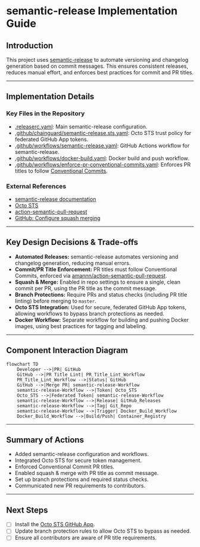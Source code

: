 # semantic-release Implementation Guide

## Introduction

This project uses [semantic-release](https://semantic-release.gitbook.io/semantic-release/) to automate versioning and changelog generation based on commit messages. This ensures consistent releases, reduces manual effort, and enforces best practices for commit and PR titles.

---

## Implementation Details

### Key Files in the Repository

- [.releaserc.yaml](file:///Users/jburns/git/sample-go/.releaserc.yaml): Main semantic-release configuration.
- [.github/chainguard/semantic-release.sts.yaml](file:///Users/jburns/git/sample-go/.github/chainguard/semantic-release.sts.yaml): Octo STS trust policy for federated GitHub App tokens.
- [.github/workflows/semantic-release.yaml](file:///Users/jburns/git/sample-go/.github/workflows/semantic-release.yaml): GitHub Actions workflow for semantic-release.
- [.github/workflows/docker-build.yaml](file:///Users/jburns/git/sample-go/.github/workflows/docker-build.yaml): Docker build and push workflow.
- [.github/workflows/enforce-pr-conventional-commits.yaml](file:///Users/jburns/git/sample-go/.github/workflows/enforce-pr-conventional-commits.yaml): Enforces PR titles to follow [Conventional Commits](https://www.conventionalcommits.org/).

### External References

- [semantic-release documentation](https://semantic-release.gitbook.io/semantic-release/)
- [Octo STS](https://github.com/liatrio/octo-sts-guide)
- [action-semantic-pull-request](https://github.com/amannn/action-semantic-pull-request)
- [GitHub: Configure squash merging](https://docs.github.com/en/repositories/configuring-branches-and-merges-in-your-repository/configuring-pull-request-merges/configuring-commit-squashing-for-pull-requests)

---

## Key Design Decisions & Trade-offs

- **Automated Releases:** semantic-release automates versioning and changelog generation, reducing manual errors.
- **Commit/PR Title Enforcement:** PR titles must follow Conventional Commits, enforced via [amannn/action-semantic-pull-request](https://github.com/amannn/action-semantic-pull-request).
- **Squash & Merge:** Enabled in repo settings to ensure a single, clean commit per PR, using the PR title as the commit message.
- **Branch Protections:** Require PRs and status checks (including PR title linting) before merging to `master`.
- **Octo STS Integration:** Used for secure, federated GitHub App tokens, allowing workflows to bypass branch protections as needed.
- **Docker Workflow:** Separate workflow for building and pushing Docker images, using best practices for tagging and labeling.

---

## Component Interaction Diagram

```mermaid
flowchart TD
    Developer -->|PR| GitHub
    GitHub -->|PR Title Lint| PR_Title_Lint_Workflow
    PR_Title_Lint_Workflow -->|Status| GitHub
    GitHub -->|Merge PR| semantic-release-Workflow
    semantic-release-Workflow -->|Token| Octo_STS
    Octo_STS -->|Federated Token| semantic-release-Workflow
    semantic-release-Workflow -->|Release| GitHub_Releases
    semantic-release-Workflow -->|Tag| Git_Repo
    semantic-release-Workflow -->|Trigger| Docker_Build_Workflow
    Docker_Build_Workflow -->|Build/Push| Container_Registry
```

---

## Summary of Actions

- Added semantic-release configuration and workflows.
- Integrated Octo STS for secure token management.
- Enforced Conventional Commit PR titles.
- Enabled squash & merge with PR title as commit message.
- Set up branch protections and required status checks.
- Communicated new PR requirements to contributors.

---

## Next Steps

- [ ] Install the [Octo STS GitHub App](https://github.com/apps/octo-sts).
- [ ] Update branch protection rules to allow Octo STS to bypass as needed.
- [ ] Ensure all contributors are aware of PR title requirements.